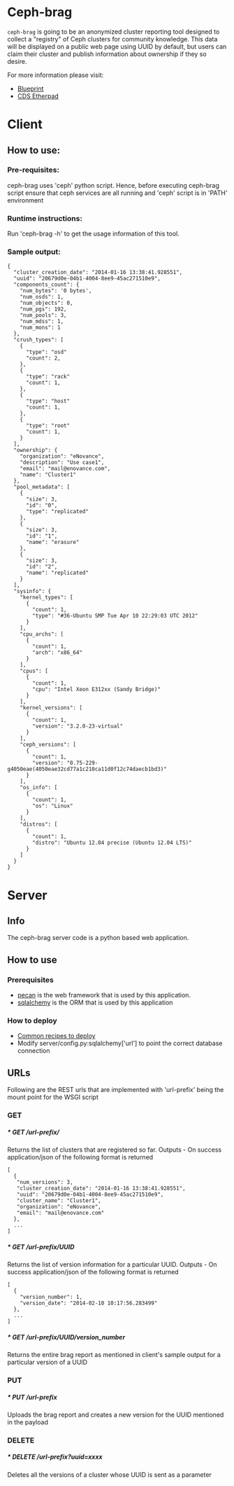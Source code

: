 # Ceph-brag

`ceph-brag` is going to be an anonymized cluster reporting tool designed to collect a "registry" of Ceph clusters for community knowledge.
This data will be displayed on a public web page using UUID by default, but users can claim their cluster and publish information about ownership if they so desire.

For more information please visit:

* [Blueprint](http://wiki.ceph.com/Planning/Blueprints/Firefly/Ceph-Brag)
* [CDS Etherpad](http://pad.ceph.com/p/cdsfirefly-ceph-brag)

# Client

## How to use:

### Pre-requisites:
ceph-brag uses 'ceph' python script. Hence, before executing ceph-brag script ensure that ceph services are all running and 'ceph' script is in 'PATH' environment

### Runtime instructions:
Run 'ceph-brag -h' to get the usage information of this tool.

### Sample output:

    {
      "cluster_creation_date": "2014-01-16 13:38:41.928551",
      "uuid": "20679d0e-04b1-4004-8ee9-45ac271510e9",
      "components_count": {
        "num_bytes": '0 bytes',
        "num_osds": 1,
        "num_objects": 0,
        "num_pgs": 192,
        "num_pools": 3,
        "num_mdss": 1,
        "num_mons": 1
      },
      "crush_types": [
        {
          "type": "osd"
          "count": 2,
        },
        {
          "type": "rack"
          "count": 1,
        },
        {
          "type": "host"
          "count": 1,
        },
        {
          "type": "root"
          "count": 1,
        }
      ],
      "ownership": {
        "organization": "eNovance",
        "description": "Use case1",
        "email": "mail@enovance.com",
        "name": "Cluster1"
      },
      "pool_metadata": [
        {
          "size": 3,
          "id": "0",
          "type": "replicated"
        },
        {
          "size": 3,
          "id": "1",
          "name": "erasure"
        },
        {
          "size": 3,
          "id": "2",
          "name": "replicated"
        }
      ],
      "sysinfo": {
        "kernel_types": [
          {
            "count": 1,
            "type": "#36-Ubuntu SMP Tue Apr 10 22:29:03 UTC 2012"
          }
        ],
        "cpu_archs": [
          {
            "count": 1,
            "arch": "x86_64"
          }
        ],
        "cpus": [
          {
            "count": 1,
            "cpu": "Intel Xeon E312xx (Sandy Bridge)"
          }
        ],
        "kernel_versions": [
          {
            "count": 1,
            "version": "3.2.0-23-virtual"
          }
        ],
        "ceph_versions": [
          {
            "count": 1,
            "version": "0.75-229-g4050eae(4050eae32cd77a1c210ca11d0f12c74daecb1bd3)"
          }
        ],
        "os_info": [
          {
            "count": 1,
            "os": "Linux"
          }
        ],
        "distros": [
          {
            "count": 1,
            "distro": "Ubuntu 12.04 precise (Ubuntu 12.04 LTS)"
          }
        ]
      }
    }


# Server

## Info
The ceph-brag server code is a python based web application. 

## How to use

### Prerequisites
* [pecan](http://pecanpy.org) is the web framework that is used by this application.
* [sqlalchemy](www.sqlalchemy.org) is the ORM that is used by this application

### How to deploy
* [Common recipes to deploy](http://pecan.readthedocs.org/en/latest/deployment.html#common-recipes)
* Modify server/config.py:sqlalchemy['url'] to point the correct database connection

## URLs
Following are the REST urls that are implemented with 'url-prefix' being the mount point for the WSGI script

### GET

##### * GET /url-prefix/
Returns the list of clusters that are registered so far. 
Outputs - On success application/json of the following format is returned

    [
      {
       "num_versions": 3, 
       "cluster_creation_date": "2014-01-16 13:38:41.928551", 
       "uuid": "20679d0e-04b1-4004-8ee9-45ac271510e9", 
       "cluster_name": "Cluster1", 
       "organization": "eNovance", 
       "email": "mail@enovance.com"
      },
      ...
    ]

##### * GET /url-prefix/UUID
Returns the list of version information for a particular UUID.
Outputs - On success application/json of the following format is returned

    [
      {
        "version_number": 1, 
        "version_date": "2014-02-10 10:17:56.283499"
      },
      ...
    ]

##### * GET /url-prefix/UUID/version\_number
Returns the entire brag report as mentioned in client's sample output for a particular version of a UUID

### PUT

##### * PUT /url-prefix
Uploads the brag report and creates a new version for the UUID mentioned in the payload

### DELETE

##### * DELETE /url-prefix?uuid=xxxx
Deletes all the versions of a cluster whose UUID is sent as a parameter


